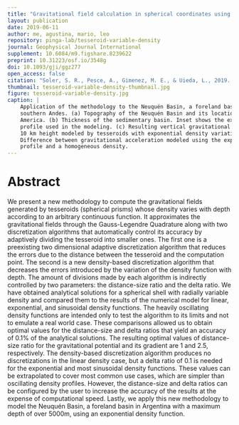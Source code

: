 ```yaml
---
title: "Gravitational field calculation in spherical coordinates using variable densities in depth"
layout: publication
date: 2019-06-11
author: me, agustina, mario, leo
repository: pinga-lab/tesseroid-variable-density
journal: Geophysical Journal International
supplement: 10.6084/m9.figshare.8239622
preprint: 10.31223/osf.io/3548g
doi: 10.1093/gji/ggz277
open_access: false
citation: "Soler, S. R., Pesce, A., Gimenez, M. E., & Uieda, L., 2019. Gravitational field calculation in spherical coordinates using variable densities in depth, Geophysical Journal International, doi:10.1093/gji/ggz277"
thumbnail: tesseroid-variable-density-thumbnail.jpg
figure: tesseroid-variable-density.jpg
caption: |
    Application of the methodology to the Neuquén Basin, a foreland basin in the
    southern Andes. (a) Topography of the Neuquén Basin and its location in South
    America. (b) Thickness of the sedimentary basin. Inset shows the exponential density
    profile used in the modeling. (c) Resulting vertical gravitational acceleration at
    10 km height modeled by tesseroids with exponential density variation in depth. (d)
    Difference between gravitational acceleration modeled using the exponential density
    profile and a homogeneous density.
---
```

# Abstract

We present a new methodology to compute the gravitational fields generated by
tesseroids (spherical prisms) whose density varies with depth according to
an arbitrary continuous function.
It approximates the gravitational fields through the Gauss-Legendre Quadrature along
with two discretization algorithms that automatically control its accuracy by adaptively
dividing the tesseroid into smaller ones.
The first one is a preexisting two dimensional adaptive discretization algorithm that
reduces the errors due to the distance between the tesseroid and the computation point.
The second is a new density-based discretization algorithm that
decreases the errors introduced by the variation of the density function with depth.
The amount of divisions made by each algorithm is indirectly controlled
by two parameters: the distance-size ratio and the delta ratio.
We have obtained analytical solutions for a spherical shell with radially variable
density and compared them to the results of the numerical model for linear,
exponential, and sinusoidal density functions.
The heavily oscillating density functions are intended only to test the algorithm to its
limits and not to emulate a real world case.
These comparisons allowed us to obtain optimal values for the distance-size and
delta ratios that yield an accuracy of 0.1% of the analytical solutions.
The resulting optimal values of distance-size ratio for the gravitational potential and
its gradient are 1 and 2.5, respectively.
The density-based discretization algorithm produces no discretizations in the linear
density case, but a delta ratio of 0.1 is needed for the exponential and most sinusoidal
density functions.
These values can be extrapolated to cover most common use cases, which are simpler than
oscillating density profiles.
However, the distance-size and delta ratios can be configured by the user to increase
the accuracy of the results at the expense of computational speed.
Lastly, we apply this new methodology to model the Neuquén Basin, a foreland basin in
Argentina with a maximum depth of over 5000m, using an exponential density function.
